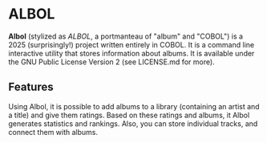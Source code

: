 # ALBOL

**Albol** (stylized as *ALBOL*, a portmanteau of "album" and "COBOL") is a 2025
(surprisingly!) project written entirely in COBOL. It is a command line
interactive utility that stores information about albums. It is available under
the GNU Public License Version 2 (see LICENSE.md for more).

## Features

Using Albol, it is possible to add albums to a library (containing an artist
and a title) and give them ratings. Based on these ratings and albums, it 
Albol generates statistics and rankings. Also, you can store individual tracks,
and connect them with albums.